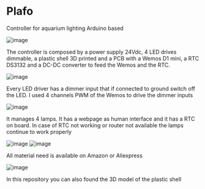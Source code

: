 # Plafo
Controller for aquarium lighting Arduino based

![image](https://user-images.githubusercontent.com/72757865/147971744-aab9381f-98f7-4b00-9662-3b5d4668cdb7.png)

The controller is composed by a power supply 24Vdc, 4 LED drives dimmable, a plastic shell 3D printed and a PCB with a Wemos D1 mini, a RTC DS3132 and a DC-DC converter to feed the Wemos and the RTC.

![image](https://user-images.githubusercontent.com/72757865/147972137-0f49f197-e394-4ca2-94e6-e40f3d6ac98c.png)

Every LED driver has a dimmer input that if connected to ground switch off the LED. I used 4 channels PWM of the Wemos to drive the dimmer inputs

![image](https://user-images.githubusercontent.com/72757865/147972356-028ee18b-7543-4831-812e-425efa965028.png)

It manages 4 lamps. It has a webpage as human interface and it has a RTC on board.
In case of RTC not working or router not available the lamps continue to work properly

![image](https://user-images.githubusercontent.com/72757865/147966070-f1a625ea-ebae-466b-9dd4-a6846fe6554c.png)
![image](https://user-images.githubusercontent.com/72757865/147966271-d11f6ccb-12dd-49d9-85e6-d1ef96d5afc7.png)

All material need is available on Amazon or Aliexpress

![image](https://user-images.githubusercontent.com/72757865/147972629-0ed0b4da-59aa-40cf-b696-ce234409129c.png)

In this repository you can also found the 3D model of the plastic shell
